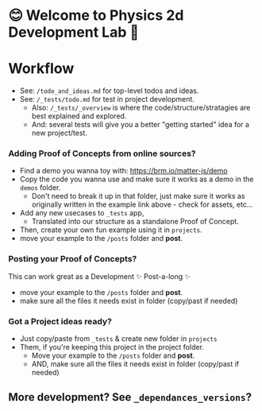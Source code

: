 # 😊 Welcome to Physics 2d Development Lab 🧫

# Workflow
- See: `/todo_and_ideas.md` for top-level todos and ideas. 
- See: `/_tests/todo.md` for test in project development. 
  - Also: `/_tests/_overview` is where the code/structure/stratagies are best explained and explored. 
  - And: several tests will give you a better "getting started" idea for a new project/test.

### Adding Proof of Concepts from online sources?
- Find a demo you wanna toy with: https://brm.io/matter-js/demo 
- Copy the code you wanna use and make sure it works as a demo in the `demos` folder.
  - Don't need to break it up in that folder, just make sure it works as originally written in the example link above - check for assets, etc...
- Add any new usecases to `_tests` app, 
  - Translated into our structure as a standalone Proof of Concept.
- Then, create your own fun example using it in `projects`.
- move your example to the `/posts` folder and **post**. 

### Posting your Proof of Concepts?
This can work great as a Development ✨ Post-a-long ✨
- move your example to the `/posts` folder and **post**. 
- make sure all the files it needs exist in folder (copy/past if needed)

### Got a Project ideas ready?
- Just copy/paste from `_tests` & create new folder in `projects`
- Them, if you're keeping this project in the project folder. 
  - Move your example to the `/posts` folder and **post**. 
  - AND, make sure all the files it needs exist in folder (copy/past if needed)

## More development? See `_dependances_versions`?